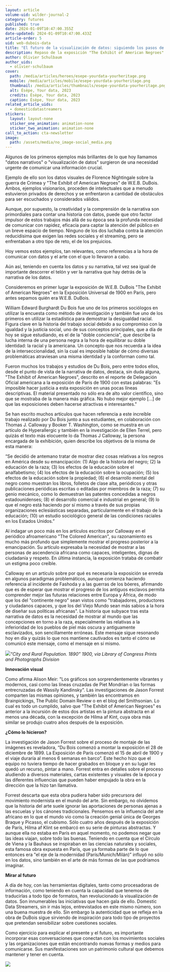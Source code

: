 ```yaml
---
layout: article
volume-uid: wilder-journal-2
category: futures
published: true
date: 2024-01-09T10:47:00.355Z
date-updated: 2024-01-09T10:47:00.433Z
article-order: 5
uid: web-dubois-data
title: "El futuro de la visualización de datos: siguiendo los pasos de W.E.B DuBois"
description: Repaso de la exposición "The Exhibit of American Negroes" de W.E.B. DuBois
author: Olivier Schulbaum
author_uids:
  - olivier-schulbaum
cover:
  path: /media/articles/heroes/esepe-yourdata-yourheritage.png
  mobile: /media/articles/mobile/esepe-yourdata-yourheritage.png
  thumbnail: /media/articles/thumbnails/esepe-yourdata-yourheritage.png
  alt: Ésèpe, Your data, 2023
  credits: Ésèpe, Your data, 2023
  caption: Ésèpe, Your data, 2023
related_article_uids:
  - domesticdatastreamers
stickers:
  layout: layout-none
  sticker_one_animation: animation-none
  sticker_two_animation: animation-none
call_to_action: cta-newsletter
image:
  path: /assets/media/no_image-social_media.png
---
```

Algunos de los primeros ejemplos más brillantes de lo que hoy llamamos "datos narrativos" o "visualización de datos" surgieron de una necesidad urgente de comunicar una información crucial. 

Ejemplo de ello son los datos visuales de Florence Nightingale sobre la guerra de Crimea y "The Exhibit of American Negroes" de W.E.B. DuBois. Ambos, ejemplos visionarios, proceden de intelectuales que a menudo estuvieron privados de derechos y se enfrentaron a cantidad de obstáculos para ser escuchados y considerados válidos. 

Aunque, por supuesto, la creatividad y la comprensión de la narrativa son primordiales para contar una historia con datos, puede que otro factor impulsor de estos trabajos más allá de su época sea la profunda necesidad de comunicar con rapidez, eficacia para captar la atención del público en un breve espacio de tiempo. Ninguno de los dos luchaba contra la atención reducidísima que exigen las redes sociales y el streaming, pero se enfrentaban a otro tipo de reto, el de los prejuicios.

Hoy vemos estos ejemplos, tan relevantes, como referencias a la hora de comunicar con datos y el arte con el que lo llevaron a cabo.

Aún así, teniendo en cuenta los datos y su narrativa, tal vez sea igual de importante descorrer el telón y ver la narrativa que hay detrás de la narrativa de los datos.

Consideremos en primer lugar la exposición de W.E.B. DuBois "The Exhibit of American Negroes" en la Exposición Universal de 1900 en París, pero antes sepamos quién era W.E.B. DuBois.

William Edward Burghardt Du Bois fue uno de los primeros sociólogos en utilizar la encuesta como método de investigación y también fue uno de los primeros en utilizar la estadística para demostrar la desigualdad racial. Figura clave en la historia del trabajo social debido a su compromiso con la igualdad y la justicia social, uno de sus conceptos principales, que a día de hoy se sigue estudiando, es el de la "doble conciencia", que describe la lucha interna de una persona negra a la hora de equilibrar su doble identidad: la racial y la americana. Un concepto que nos recuerda a la idea de la interseccionalidad, sin la cual es imposible hablar de cómo diversas problemáticas atraviesan una misma identidad y la conforman como tal.

Fueron muchos los trabajos y estudios de Du Bois, pero entre todos ellos, desde el punto de vista de la narrativa de datos, destaca, sin duda alguna, "The Exhibit of American Negroes", descrito en el reporte de Delegación Oficial americana a la exposición de París de 1900 con estas palabras: "Es imposible hacer justicia a esta exposición en unas pocas líneas descriptivas. El material presentado no sólo era de alto valor científico, sino que se mostraba de la manera más gráfica. No hubo mejor ejemplo \[...] de que las exposiciones deben hacerse atractivas e interesantes."

Se han escrito muchos artículos que hacen referencia a este increíble trabajo realizado por Du Bois junto a sus estudiantes, en colaboración con Thomas J. Calloway y Booker T. Washington, como se muestra en un artículo de Hyperallergic y también en la investigación de Ellen Terrel, pero quizás el texto más elocuente lo da Thomas J Calloway, la persona encargada de la exhibición, quien describe los objetivos de la misma de esta manera:

“Se decidió de antemano tratar de mostrar diez cosas relativas a los negros en América desde su emancipación: (1) Algo de la historia del negro; (2) la educación de la raza; (3) los efectos de la educación sobre el analfabetismo; (4) los efectos de la educación sobre la ocupación; (5) los efectos de la educación sobre la propiedad; (6) el desarrollo mental del negro como muestran los libros, folletos de clase alta, periódicos y otras publicaciones periódicas escritas o editadas por miembros de la raza; (7) su genio mecánico, como lo demuestran las patentes concedidas a negros estadounidenses; (8) el desarrollo comercial e industrial en general; (9) lo que el negro está haciendo por sí mismo a través de sus propias organizaciones eclesiásticas separadas, particularmente en el trabajo de la educación; (10) un estudio sociológico general de las condiciones raciales en los Estados Unidos.”

Al indagar un poco más en los artículos escritos por Calloway en el periódico afroamericano "The Colored American", su razonamiento es mucho más profundo que simplemente mostrar el progreso posterior a la emancipación. Su artículo expresaba la necesidad de mostrar a las personas de ascendencia africana como capaces, inteligentes, dignas de ciudadanía y respeto. En última instancia, la exposición trataba de combatir un estigma poco creíble.

Calloway en un artículo sobre por qué es necesaria la exposición se enreda en algunos paradigmas problemáticos, aunque comienza haciendo referencia al incidente de Fashoda y a las guerras de los bóeres, afirmando que es de esperar que mostrar el progreso de los antiguos esclavos permita comprender mejor las futuras relaciones entre Europa y África, de modo que los del "continente negro" sean vistos como "trabajadores, productores y ciudadanos capaces, y que los del Viejo Mundo sean más sabios a la hora de diseñar sus políticas africanas". La historia que subyace tras esta narrativa de datos es la necesidad de mostrar al mundo que las concepciones en torno a la raza, especialmente las relativas a la inferioridad de los pueblos de piel más oscura y antiguamente esclavizados, son sencillamente erróneas. Este mensaje sigue resonando hoy en día y quizás lo que nos mantiene cautivados es tanto el cómo se comunicó este mensaje, como el mensaje en sí mismo.

![](https://lh7-us.googleusercontent.com/vL8CIiu063iWtBxCWOx2wM47k-yYX0_OFtNQcpW67cF6I_aSK_nmfYGbj_FJS5zPpRL2IjvN8p4Yhn61DH7M2zn7ZoDkPrPZQMAm3vyEQcPRWe4T7EjvKWJm4vMiQcopCWvYT7cyVlA4Kw3eYvm_vBY)*“City and Rural Population. 1890” 1900, via Library of Congress Prints and Photographs Division*

**Innovación visual**

Como afirma Alison Meir: "Los gráficos son sorprendentemente vibrantes y modernos, casi como las líneas cruzadas de Piet Mondrian o las formas entrecruzadas de Wassily Kandinsky". Las investigaciones de Jason Forrest comparten las mismas opiniones, y también las encontramos en Brainpickings, The Public Domain Review o en el blog del Smithsonian. Lo cual es todo un cumplido, salvo que "The Exhibit of American Negroes" es anterior a la incursión de estos dos artistas en la pintura abstracta en al menos una década, con la excepción de Hilma af Kint, cuya obra más similar se produjo cuatro años después de la exposición.

**¿Cómo lo hicieron?**

La investigación de Jason Forrest sobre el proceso de montaje de las imágenes es reveladora, “Du Bois comenzó a montar la exposición el 28 de diciembre de 1899. La Exposición de París comenzó el 15 de abril de 1900 y el viaje duraría al menos 6 semanas en barco”. Este hecho hizo que el equipo no tuviera tiempo de hacer grabados en bloque y en su lugar les quedó un recurso, pintar a mano. Forrest entra en detalles sobre el proceso aludiendo a diversos materiales, cartas existentes y visuales de la época y las diferentes influencias que pueden haber empujado la obra en la dirección que la hizo tan llamativa.

Forrest descarta que esta obra pudiera haber sido precursora del movimiento modernista en el mundo del arte. Sin embargo, no olvidemos que la historia del arte suele ignorar las aportaciones de personas ajenas a las escuelas y los cánones tradicionales. Pensemos en la influencia del arte africano en lo que el mundo vio como la creación genial única de Georges Braque y Picasso, el cubismo. Sólo cuatro años después de la exposición de París, Hilma af Klint se embarcó en su serie de pinturas abstractas. Y aunque ella no estaba en París en aquel momento, no podemos negar que las ideas viajan, sobre todo las buenas. Teniendo en cuenta que el Círculo de Viena y la Bauhaus se inspiraban en las ciencias naturales y sociales, esta famosa obra expuesta en París, que ya formaba parte de lo que entonces era "el eje de la modernidad (París/Munich/Milán)” influyó no sólo en los datos, sino también en el arte de más formas de las que podríamos imaginar.

**Mirar al futuro**

A día de hoy, con las herramientas digitales, tanto como procesadoras de información, como teniendo en cuenta la capacidad que tenemos de traducirlas a todo tipo de formatos, han revolucionado la visualización de datos. Son innumerables las iniciativas que hacen gala de ello. Domestic Data Streamers, sin ir más lejos, entrevistados en este mismo número, son una buena muestra de ello. Sin embargo la autenticidad que se refleja en la obra de DuBois sigue sirviendo de inspiración para todo tipo de proyectos que pretendan sensibilizar sobre cuestiones sociales. 

Como ejercicio para explicar el presente y el futuro, es importante incorporar esas conversaciones que conectan con los movimientos sociales y las organizaciones que están encontrando nuevas formas y medios para comunicarse. Sus manifestaciones son un patrimonio cultural que debemos mantener y tener en cuenta.

![](https://lh7-us.googleusercontent.com/v0zjy6mCQB-9u5wlFPy8IGS4PfXC23Vr2c1Gl6SIXInVID8t5Cgl_lSA_wms7Aq_LTCY-AaS60pAYl_pNTQ8iS1hgKG4h2sJqX786no9xSCAAHO5CbxFeQoU0BA5rZZaTZqotUiEPIftXX9ju1CD-p8)